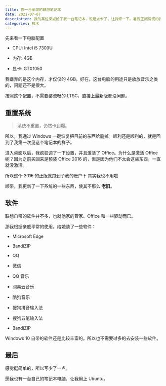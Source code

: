 ```yaml
---
title: 修一台亲戚的联想笔记本
date: 2021-07-07
description: 我的某位亲戚给了我一台笔记本，说是太卡了，让我修一下。暑假正闲得慌的我，接下了这个任务。
categories: 技术
---
```


先来看一下电脑配置

- CPU: Intel i5 7300U

- 内存: 4GB

- 显卡: GTX1050

我嫌弃的是这个内存，才仅仅的 4GB。好在，这台电脑的用途只是放放音乐之类的，问题还不是很大。

按照这个配置，不需要装流畅的 LTSC，直接上最新版都没问题。

## 重置系统

> 系统不重置，仍然卡到爆。

所以，我通过 Windows 一键恢复把目前的东西给删掉。顺利还是顺利的，就是回到了我第一次见这个笔记本的样子。

进入桌面以后，我疯狂调了一下设置，并且激活了 Office。为什么是激活 Office 呢？因为之前买回来是预装 Office 2016 的，但是因为他们不太会这些东西，一直就没激活。

~~所以这个 2016 的正版就跑到了我的账户下~~ 其实我也不用啦

顺带，我更新了一下系统的一些东西，使其不那么 **老旧**。

## 软件

联想自带的软件并不多，也就他家的管家、Office 和一些驱动而已。

那我根据亲戚平常的使用，给她装了一些软件：

- Microsoft Edge

- BandiZIP

- QQ

- 微信

- QQ 音乐

- 网易云音乐

- 酷狗音乐

- 搜狗拼音输入法

- 搜狗五笔输入法

- BandiZIP

Windows 10 自带的软件还是比较丰富的，所以也不需要过多的去安装一些软件。

## 最后

感觉挺简单的，所以写少了一点。

愿我也有一台自己的笔记本电脑，让我用上 Ubuntu。